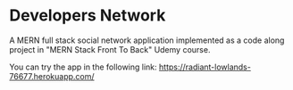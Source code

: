 # Developers Network
A MERN full stack social network application implemented as a code along project in "MERN Stack Front To Back" Udemy course.

You can try the app in the following link: https://radiant-lowlands-76677.herokuapp.com/
